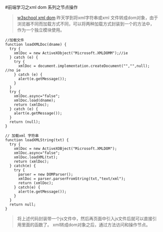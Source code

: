 #前端学习之xml dom 系列之节点操作
>[w3school xml dom](http://www.w3school.com.cn/xmldom/index.asp) 
>昨天学到将xml字符串或xml 文件转成dom对象，由于浏览器不同而加载方式不同，可以将两种加载方式封装到一个的方法中，
>作为一个独立模块使用。

    //加载文件
    function loadXMLDoc(dname) {
      try {
        xmlDoc = new ActiveXObject("Microsoft.XMLDOMM");//ie
      } catch (e) {
        try {
          xmlDoc = document.implementation.createDocument("","",null); //no ie
        } catch (e) {
          alert(e.getMessage());
        }
      }
      try {
        xmlDoc.async="false";
        xmlDoc.load(dname);
        return (xmlDoc);
      } catch (e) {
        alert(e.getMessage());
      }
      return (null);
    }

    // 加载xml 字符串
    function loadXMLString(txt) {
      try {
        xmlDoc = new ActiveXOBject("Microsoft.XMLDOM");
        xmlDoc.async="false";
        xmlDoc.loadXML(txt);
        return (xmlDoc);
      } catch(e) {
        try {
          parser = new DOMParser();
          xmlDoc = parser.parserFromString(txt,"text/xml");
          return (xmlDoc);
        } catch(e) {
          alert(e.getMessage());
        }
      }
      return null;
    }

  >将上述代码封装带一个js文件中，然后再页面中引入js文件后就可以直接引用里面的函数了。
>xml转成dom对象之后，通过方法访问和操作节点。
>
